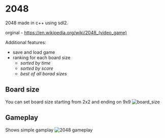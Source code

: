 # 2048
2048 made in c++ using sdl2.

orginal - https://en.wikipedia.org/wiki/2048_(video_game)

Additional features:
- save and load game
- ranking for each board size
  - *sorted by time*
  - *sorted by score* 
  - *best of all borad sizes*
    



## Board size
You can set board size starting from 2x2 and ending on 9x9 
![board_size](https://user-images.githubusercontent.com/43093880/59157607-df30bf80-8aad-11e9-98ca-1f59b1e6bc7a.gif)
## Gameplay
Shows simple gamplay
![2048 gameplay](https://user-images.githubusercontent.com/43093880/59157671-bc52db00-8aae-11e9-9b38-5c5df624c990.gif)
